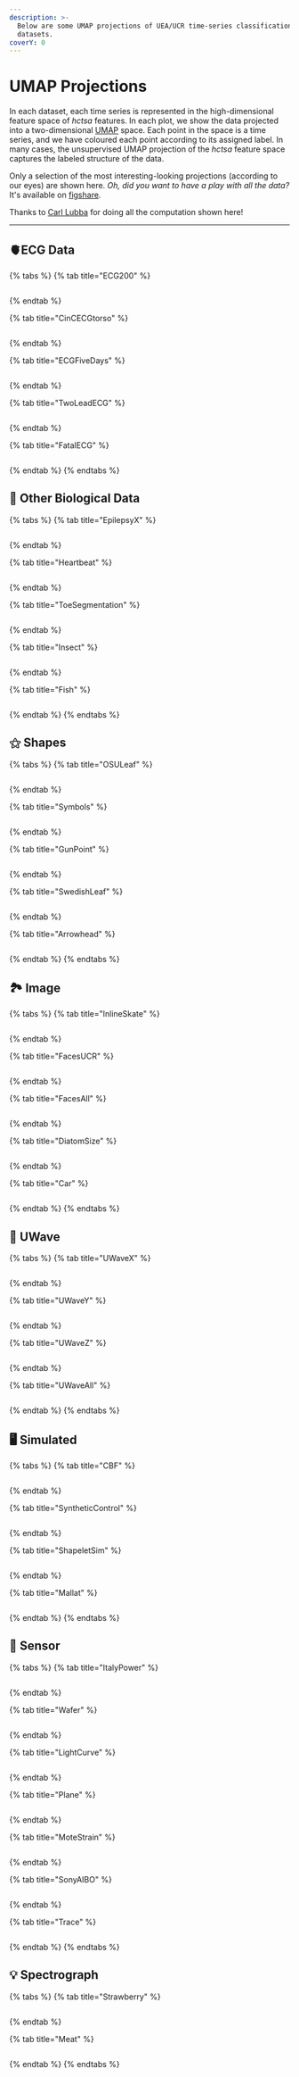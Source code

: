 ```yaml
---
description: >-
  Below are some UMAP projections of UEA/UCR time-series classification
  datasets.
coverY: 0
---
```


# UMAP Projections

In each dataset, each time series is represented in the high-dimensional feature space of _hctsa_ features. In each plot, we show the data projected into a two-dimensional [UMAP](https://github.com/lmcinnes/umap) space. Each point in the space is a time series, and we have coloured each point according to its assigned label. In many cases, the unsupervised UMAP projection of the _hctsa_ feature space captures the labeled structure of the data.

Only a selection of the most interesting-looking projections (according to our eyes) are shown here. _Oh, did you want to have a play with all the data?_ It's available on [figshare](https://figshare.com/articles/Computed\_HCTSA\_matrices\_for\_the\_UEA\_UCR\_2018\_time-series\_classification\_tasks/6865163).

Thanks to [Carl Lubba](https://twitter.com/chlubba) for doing all the computation shown here!

***

## 🫀ECG Data

{% tabs %}
{% tab title="ECG200" %}
<figure><img src="../.gitbook/assets/HCTSA_ECG200_N.png" alt=""><figcaption></figcaption></figure>
{% endtab %}

{% tab title="CinCECGtorso" %}
<figure><img src="../.gitbook/assets/HCTSA_CinCECGtorso_N.png" alt=""><figcaption></figcaption></figure>
{% endtab %}

{% tab title="ECGFiveDays" %}
<figure><img src="../.gitbook/assets/HCTSA_ECGFiveDays_N.png" alt=""><figcaption></figcaption></figure>
{% endtab %}

{% tab title="TwoLeadECG" %}
<figure><img src="../.gitbook/assets/HCTSA_TwoLeadECG_N.png" alt=""><figcaption></figcaption></figure>
{% endtab %}

{% tab title="FatalECG" %}
<figure><img src="../.gitbook/assets/HCTSA_NonInvasiveFatalECGThorax2_N.png" alt=""><figcaption></figcaption></figure>
{% endtab %}
{% endtabs %}

## 🧬 Other Biological Data

{% tabs %}
{% tab title="EpilepsyX" %}
<figure><img src="../.gitbook/assets/HCTSA_EpilepsyX_N.png" alt=""><figcaption></figcaption></figure>
{% endtab %}

{% tab title="Heartbeat" %}
<figure><img src="../.gitbook/assets/image (1).png" alt=""><figcaption></figcaption></figure>
{% endtab %}

{% tab title="ToeSegmentation" %}
<figure><img src="../.gitbook/assets/HCTSA_ToeSegmentation1_N.png" alt=""><figcaption></figcaption></figure>
{% endtab %}

{% tab title="Insect" %}
<figure><img src="../.gitbook/assets/image (3).png" alt=""><figcaption></figcaption></figure>
{% endtab %}

{% tab title="Fish" %}
<figure><img src="../.gitbook/assets/HCTSA_Fish_N.png" alt=""><figcaption></figcaption></figure>
{% endtab %}
{% endtabs %}



## ⚝ Shapes

{% tabs %}
{% tab title="OSULeaf" %}
<figure><img src="../.gitbook/assets/HCTSA_OSULeaf_N.png" alt=""><figcaption></figcaption></figure>
{% endtab %}

{% tab title="Symbols" %}
<figure><img src="../.gitbook/assets/HCTSA_Symbols_N.png" alt=""><figcaption></figcaption></figure>
{% endtab %}

{% tab title="GunPoint" %}
<figure><img src="../.gitbook/assets/HCTSA_GunPoint_N.png" alt=""><figcaption></figcaption></figure>
{% endtab %}

{% tab title="SwedishLeaf" %}
<figure><img src="../.gitbook/assets/HCTSA_SwedishLeaf_N.png" alt=""><figcaption></figcaption></figure>
{% endtab %}

{% tab title="Arrowhead" %}
<figure><img src="../.gitbook/assets/HCTSA_ArrowHead_N.png" alt=""><figcaption></figcaption></figure>
{% endtab %}
{% endtabs %}

## 🏞️ Image

{% tabs %}
{% tab title="InlineSkate" %}
<figure><img src="../.gitbook/assets/image (2).png" alt=""><figcaption></figcaption></figure>
{% endtab %}

{% tab title="FacesUCR" %}
<figure><img src="../.gitbook/assets/HCTSA_FacesUCR_N.png" alt=""><figcaption></figcaption></figure>
{% endtab %}

{% tab title="FacesAll" %}
<figure><img src="../.gitbook/assets/HCTSA_FaceAll_N.png" alt=""><figcaption></figcaption></figure>
{% endtab %}

{% tab title="DiatomSize" %}
<figure><img src="../.gitbook/assets/HCTSA_DiatomSizeReduction_N.png" alt=""><figcaption></figcaption></figure>
{% endtab %}

{% tab title="Car" %}
<figure><img src="../.gitbook/assets/HCTSA_Car_N.png" alt=""><figcaption></figcaption></figure>
{% endtab %}
{% endtabs %}

## 👋 UWave

{% tabs %}
{% tab title="UWaveX" %}
<figure><img src="../.gitbook/assets/HCTSA_UWaveGestureLibraryX_N.png" alt=""><figcaption></figcaption></figure>
{% endtab %}

{% tab title="UWaveY" %}
<figure><img src="../.gitbook/assets/HCTSA_UWaveGestureLibraryY_N.png" alt=""><figcaption></figcaption></figure>
{% endtab %}

{% tab title="UWaveZ" %}
<figure><img src="../.gitbook/assets/HCTSA_UWaveGestureLibraryZ_N.png" alt=""><figcaption></figcaption></figure>
{% endtab %}

{% tab title="UWaveAll" %}
<figure><img src="../.gitbook/assets/HCTSA_UWaveGestureLibraryAll_N.png" alt=""><figcaption></figcaption></figure>
{% endtab %}
{% endtabs %}

## 🖥️ Simulated

{% tabs %}
{% tab title="CBF" %}
<figure><img src="../.gitbook/assets/HCTSA_CBF_N.png" alt=""><figcaption></figcaption></figure>
{% endtab %}

{% tab title="SyntheticControl" %}
<figure><img src="../.gitbook/assets/HCTSA_SyntheticControl_N.png" alt=""><figcaption></figcaption></figure>
{% endtab %}

{% tab title="ShapeletSim" %}
<figure><img src="../.gitbook/assets/HCTSA_ShapeletSim_N.png" alt=""><figcaption></figcaption></figure>
{% endtab %}

{% tab title="Mallat" %}
<figure><img src="../.gitbook/assets/HCTSA_Mallat_N.png" alt=""><figcaption></figcaption></figure>
{% endtab %}
{% endtabs %}

## 📡 Sensor

{% tabs %}
{% tab title="ItalyPower" %}
<figure><img src="../.gitbook/assets/image (4).png" alt=""><figcaption></figcaption></figure>
{% endtab %}

{% tab title="Wafer" %}
<figure><img src="../.gitbook/assets/HCTSA_Wafer_N.png" alt=""><figcaption></figcaption></figure>
{% endtab %}

{% tab title="LightCurve" %}
<figure><img src="../.gitbook/assets/HCTSA_StarLightCurves_N.png" alt=""><figcaption></figcaption></figure>
{% endtab %}

{% tab title="Plane" %}
<figure><img src="../.gitbook/assets/HCTSA_Plane_N.png" alt=""><figcaption></figcaption></figure>
{% endtab %}

{% tab title="MoteStrain" %}
<figure><img src="../.gitbook/assets/HCTSA_MoteStrain_N.png" alt=""><figcaption></figcaption></figure>
{% endtab %}

{% tab title="SonyAIBO" %}
<figure><img src="../.gitbook/assets/HCTSA_SonyAIBORobotSurface1_N.png" alt=""><figcaption></figcaption></figure>
{% endtab %}

{% tab title="Trace" %}
<figure><img src="../.gitbook/assets/HCTSA_Trace_N.png" alt=""><figcaption></figcaption></figure>
{% endtab %}
{% endtabs %}

## 💡 Spectrograph

{% tabs %}
{% tab title="Strawberry" %}
<figure><img src="../.gitbook/assets/HCTSA_Strawberry_N.png" alt=""><figcaption></figcaption></figure>
{% endtab %}

{% tab title="Meat" %}
<figure><img src="../.gitbook/assets/HCTSA_Meat_N.png" alt=""><figcaption></figcaption></figure>
{% endtab %}
{% endtabs %}
